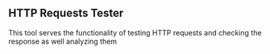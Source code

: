 ## HTTP Requests Tester

This tool serves the functionality of testing HTTP requests and checking the response as well analyzing them

